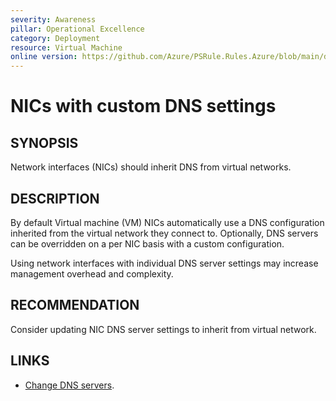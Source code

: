 ```yaml
---
severity: Awareness
pillar: Operational Excellence
category: Deployment
resource: Virtual Machine
online version: https://github.com/Azure/PSRule.Rules.Azure/blob/main/docs/en/rules/Azure.VM.UniqueDns.md
---
```


# NICs with custom DNS settings

## SYNOPSIS

Network interfaces (NICs) should inherit DNS from virtual networks.

## DESCRIPTION

By default Virtual machine (VM) NICs automatically use a DNS configuration inherited from the virtual network they connect to.
Optionally, DNS servers can be overridden on a per NIC basis with a custom configuration.

Using network interfaces with individual DNS server settings may increase management overhead and complexity.

## RECOMMENDATION

Consider updating NIC DNS server settings to inherit from virtual network.

## LINKS

- [Change DNS servers](https://docs.microsoft.com/en-us/azure/virtual-network/virtual-network-network-interface#change-dns-servers).
